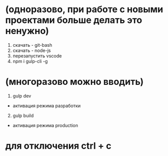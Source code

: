 # (одноразово, при работе с новыми проектами больше делать это ненужно)
1. скачать - git-bash
2. скачать - node-js
3. перезапустить vscode
4. npm i gulp-cli -g

# (многоразово можно вводить)
1. gulp dev
- активация режима разработки
2. gulp build
- активация режима production

# для отключения ctrl + c





